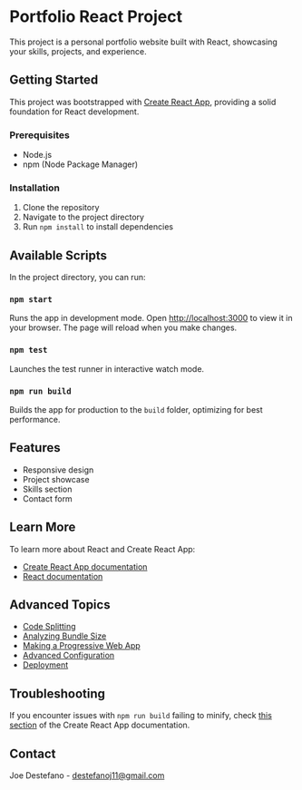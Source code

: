 # Portfolio React Project

This project is a personal portfolio website built with React, showcasing your skills, projects, and experience.

## Getting Started

This project was bootstrapped with [Create React App](https://github.com/facebook/create-react-app), providing a solid foundation for React development.

### Prerequisites

- Node.js
- npm (Node Package Manager)

### Installation

1. Clone the repository
2. Navigate to the project directory
3. Run `npm install` to install dependencies

## Available Scripts

In the project directory, you can run:

### `npm start`

Runs the app in development mode. Open [http://localhost:3000](http://localhost:3000) to view it in your browser. The page will reload when you make changes.

### `npm test`

Launches the test runner in interactive watch mode.

### `npm run build`

Builds the app for production to the `build` folder, optimizing for best performance.

## Features

- Responsive design
- Project showcase
- Skills section
- Contact form

## Learn More

To learn more about React and Create React App:

- [Create React App documentation](https://facebook.github.io/create-react-app/docs/getting-started)
- [React documentation](https://reactjs.org/)

## Advanced Topics

- [Code Splitting](https://facebook.github.io/create-react-app/docs/code-splitting)
- [Analyzing Bundle Size](https://facebook.github.io/create-react-app/docs/analyzing-the-bundle-size)
- [Making a Progressive Web App](https://facebook.github.io/create-react-app/docs/making-a-progressive-web-app)
- [Advanced Configuration](https://facebook.github.io/create-react-app/docs/advanced-configuration)
- [Deployment](https://facebook.github.io/create-react-app/docs/deployment)

## Troubleshooting

If you encounter issues with `npm run build` failing to minify, check [this section](https://facebook.github.io/create-react-app/docs/troubleshooting#npm-run-build-fails-to-minify) of the Create React App documentation.

## Contact

Joe Destefano - destefanoj11@gmail.com
